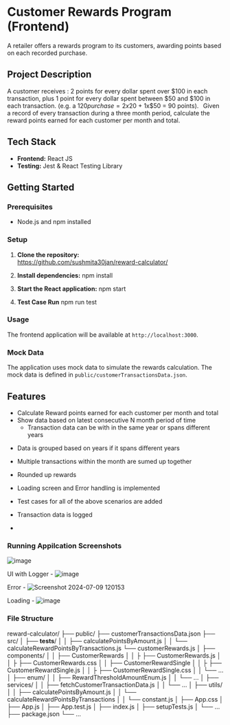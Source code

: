 # Customer Rewards Program (Frontend)

A retailer offers a rewards program to its customers, awarding points based on each recorded purchase.  

## Project Description

A customer receives : 2 points for every dollar spent over $100 in each transaction, plus 1 point for every dollar spent between $50 and $100 in each transaction. 
(e.g. a $120 purchase = 2x$20 + 1x$50 = 90 points). 
  
Given a record of every transaction during a three month period, calculate the reward points earned for each customer per month and total. 


## Tech Stack

- **Frontend:** React JS
- **Testing:** Jest & React Testing Library

## Getting Started

### Prerequisites

- Node.js and npm installed

### Setup

1. **Clone the repository:**    
https://github.com/sushmita30jan/reward-calculator/

2. **Install dependencies:**
   npm install

3. **Start the React application:**
   npm start

4. **Test Case Run**
    npm run test

### Usage

The frontend application will be available at `http://localhost:3000`.

### Mock Data

The application uses mock data to simulate the rewards calculation. The mock data is defined in `public/customerTransactionsData.json`.

## Features

- Calculate Reward points earned for each customer per month and total
- Show data based on latest consecutive N month period of time
  - Transaction data can be with in the same year or spans different years

* Data is grouped based on years if it spans different years
* Multiple transactions within the month are sumed up together
* Rounded up rewards

* Loading screen and Error handling is implemented
* Test cases for all of the above scenarios are added
* Transaction data is logged
* 

### Running Appilcation Screenshots
![image](https://github.com/user-attachments/assets/31a4db54-0d79-403a-9fac-01cfbb0b6a5e)

UI with Logger - 
![image](https://github.com/user-attachments/assets/68c37c27-3576-42d3-8ded-7c92105d7ffd)

Error - 
![Screenshot 2024-07-09 120153](https://github.com/sushmita30jan/reward-calculator/assets/126414273/de7998fe-cbc8-4689-b03a-d7869b3360de)

Loading - 
![image](https://github.com/user-attachments/assets/2923a02b-8c9e-465b-aa9b-08be286be41c)



### File Structure

reward-calculator/
├── public/
    ├── customerTransactionsData.json
├── src/
│   ├── __tests__/
│   │   ├── calculatePointsByAmount.js
│   │   └── calculateRewardPointsByTransactions.js
        └── customerRewards.js
│   ├── components/
│   │   ├── CustomerRewards
│   │   ├    ├── CustomerRewards.js
│   │   ├    ├── CustomerRewards.css
    │   │   ├── CustomerRewardSingle
    │   │   ├    ├── CustomerRewardSingle.js
    │   │   ├    ├── CustomerRewardSingle.css
│   │   └── ...
│   ├── enum/
│   │   ├── RewardThresholdAmountEnum.js
│   │   └── ...
│   ├── services/
│   │   ├── fetchCustomerTransactionData.js
│   │   └── ...
│   ├── utils/
│   │   ├── calculatePointsByAmount.js
│   │   └── calculateRewardPointsByTransactions
│   │   └── constant.js
│   ├── App.css
│   ├── App.js
│   ├── App.test.js
│   ├── index.js
│   ├── setupTests.js
│   └── ...
├── package.json
└── ...
```
